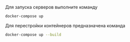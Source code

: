 Для запуска серверов выполните команду

```bash
docker-compose up
```

Для перестройки контейнеров предназначена команда

```bash
docker-compose up --build
```
